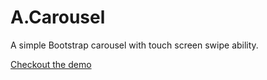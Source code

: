 # A.Carousel
A simple Bootstrap carousel with touch screen swipe ability.

[Checkout the demo](http://wjpdesigner.com/acarousel/)
